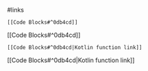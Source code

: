 #links 

```
[[Code Blocks#^0db4cd]]
```

[[Code Blocks#^0db4cd]]


```
[[Code Blocks#^0db4cd|Kotlin function link]]
```

[[Code Blocks#^0db4cd|Kotlin function link]]
